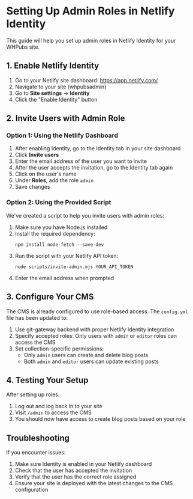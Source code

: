 # Setting Up Admin Roles in Netlify Identity

This guide will help you set up admin roles in Netlify Identity for your WHPubs site.

## 1. Enable Netlify Identity

1. Go to your Netlify site dashboard: https://app.netlify.com/
2. Navigate to your site (whpubsadmin)
3. Go to **Site settings** → **Identity**
4. Click the "Enable Identity" button

## 2. Invite Users with Admin Role

### Option 1: Using the Netlify Dashboard

1. After enabling Identity, go to the Identity tab in your site dashboard
2. Click **Invite users**
3. Enter the email address of the user you want to invite
4. After the user accepts the invitation, go to the Identity tab again
5. Click on the user's name
6. Under **Roles**, add the role `admin`
7. Save changes

### Option 2: Using the Provided Script

We've created a script to help you invite users with admin roles:

1. Make sure you have Node.js installed
2. Install the required dependency:
   ```
   npm install node-fetch --save-dev
   ```
3. Run the script with your Netlify API token:
   ```
   node scripts/invite-admin.mjs YOUR_API_TOKEN
   ```
4. Enter the email address when prompted

## 3. Configure Your CMS

The CMS is already configured to use role-based access. The `config.yml` file has been updated to:

1. Use git-gateway backend with proper Netlify Identity integration
2. Specify accepted roles: Only users with `admin` or `editor` roles can access the CMS
3. Set collection-specific permissions:
   - Only `admin` users can create and delete blog posts
   - Both `admin` and `editor` users can update existing posts

## 4. Testing Your Setup

After setting up roles:
1. Log out and log back in to your site
2. Visit `/admin` to access the CMS
3. You should now have access to create blog posts based on your role

## Troubleshooting

If you encounter issues:
1. Make sure Identity is enabled in your Netlify dashboard
2. Check that the user has accepted the invitation
3. Verify that the user has the correct role assigned
4. Ensure your site is deployed with the latest changes to the CMS configuration
